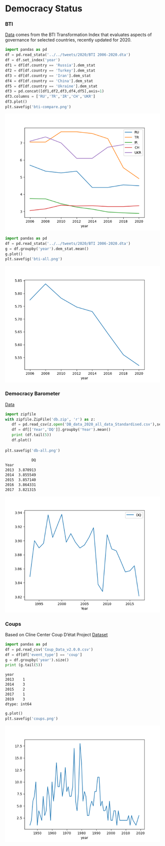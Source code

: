 # Democracy Status 

### BTI

[Data](https://www.bti-project.org/en/meta/downloads.html) comes from
the BTI Transformation Index that evaluates aspects of governance for
selected countries, recently updated for 2020.

```python
import pandas as pd
df = pd.read_stata('../../tweets/2020/BTI 2006-2020.dta')
df = df.set_index('year')
df1 = df[df.country == 'Russia'].dem_stat
df2 = df[df.country == 'Turkey'].dem_stat
df3 = df[df.country == 'Iran'].dem_stat
df4 = df[df.country == 'China'].dem_stat
df5 = df[df.country == 'Ukraine'].dem_stat
df3 = pd.concat([df1,df2,df3,df4,df5],axis=1)
df3.columns = ['RU','TR','IR','CH','UKR']
df3.plot()
plt.savefig('bti-compare.png')
```

![](bti-compare.png)

<a name='btiall'/>

```python
import pandas as pd
df = pd.read_stata('../../tweets/2020/BTI 2006-2020.dta')
g = df.groupby('year').dem_stat.mean()
g.plot()
plt.savefig('bti-all.png')
```

![](bti-all.png)


### Democracy Barometer

[Data](https://democracybarometer.org/data-and-documentation/)

```python
import zipfile
with zipfile.ZipFile('db.zip', 'r') as z:
   df = pd.read_csv(z.open('DB_data_2020_all_data_Standardised.csv'),sep=';') 
   df = df[['Year','DQ']].groupby('Year').mean()   
   print (df.tail(5))
   df.plot()
   
plt.savefig('db-all.png')
```

```text
            DQ
Year          
2013  3.870913
2014  3.855549
2015  3.857140
2016  3.864331
2017  3.821315
```

![](db-all.png)



<a name='coups'/>

### Coups

Based on Cline Center Coup D’état Project [Dataset](https://databank.illinois.edu/datasets/IDB-5672473)

```python
import pandas as pd
df = pd.read_csv('Coup_Data_v2.0.0.csv')
df = df[df['event_type'] == 'coup']
g = df.groupby('year').size()
print (g.tail(5))
```

```text
year
2013    1
2014    3
2015    2
2017    1
2019    3
dtype: int64
```

```python
g.plot()
plt.savefig('coups.png')
```

![](coups.png)

